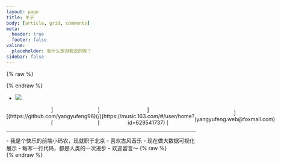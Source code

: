 ```yaml
---
layout: page
title: 关于
body: [article, grid, comments]
meta:
  header: true
  footer: false
valine:
  placeholder: 有什么想对我说的呢？
sidebar: false
---
```


{% raw %}<div class="style-example example">{% endraw %}
<ul class="pure circle center about">
  <li>
    <img  src="https://cdn.jsdelivr.net/gh/yangyufeng96/assets_source/blog/img/20740958.jpeg">
  </li>
</ul>
<center style="display: flex;align-items: center;justify-content: space-around;">
  [<i class="fab fa-github"></i>](https://github.com/yangyufeng96)
  [<i class="fas fa-book"></i>](/)
  [<i class="fas fa-headphones"></i>](https://music.163.com/#/user/home?id=629541737)
  [<i class="fas fa-envelope"></i>](yangyufeng.web@foxmail.com)
</center>
<hr>
- 我是个快乐的前端小码农，现就职于北京
- 喜欢古风音乐
- 现在做大数据可视化展示
- 每写一行代码，都是人类的一次进步
- 欢迎留言～
{% raw %}</div>{% endraw %}